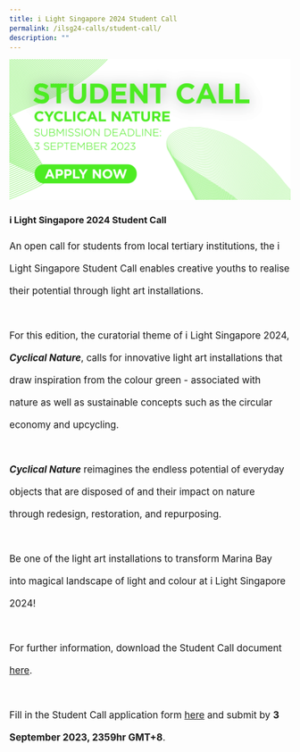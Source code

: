 ```yaml
---
title: i Light Singapore 2024 Student Call
permalink: /ilsg24-calls/student-call/
description: ""
---
```

![](/images/ILSG24%20Calls/ilsg2024-studentcall-2.jpg)

### i Light Singapore 2024 Student Call

<p style="font-size:17px; line-height:40px">
An open call for students from local tertiary institutions, the i Light Singapore Student Call enables creative youths to realise their potential through light art installations.
<br><br>
For this edition, the curatorial theme of i Light Singapore 2024, <b><i>Cyclical Nature</i></b>, calls for innovative light art installations that draw inspiration from the colour green - associated with nature as well as sustainable concepts such as the circular economy and upcycling.
<br><br>
<b><i>Cyclical Nature</i></b>   reimagines the endless potential of everyday objects that are disposed of and their impact on nature through redesign, restoration, and repurposing.
<br><br>
Be one of the light art installations to transform Marina Bay into magical landscape of light and colour at i Light Singapore 2024!
<br><br>
For further information, download the Student Call document <a target="_blank" href="/files/i%20light%20singapore%202024%20–%20student%20call.pdf">here</a>.
<br><br>
Fill in the Student Call application form&nbsp;<a target="_blank" href="https://forms.gle/Y5zTpowq2PpNfTFU9">here</a> and submit by <b>3 September 2023, 2359hr GMT+8</b>.</p>